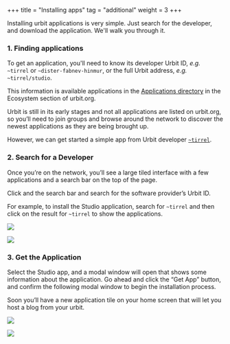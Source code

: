+++
title = "Installing apps"
tag = "additional"
weight = 3
+++

Installing urbit applications is very simple.  Just search for the developer, and download the application.  We'll walk you through it.

### 1. Finding applications

To get an application, you'll need to know its developer Urbit ID, *e.g.* `~tirrel` or `~dister-fabnev-hinmur`, or the full Urbit address, *e.g.* `~tirrel/studio`.

This information is available applications in the [Applications directory](/ecosystem?type=applications) in the Ecosystem section of urbit.org.

Urbit is still in its early stages and not all applications are listed on urbit.org, so you’ll need to join groups and browse around the network to discover the newest applications as they are being brought up. 

However, we can get started a simple app from Urbit developer [`~tirrel`](/ids/~tirrel).

### 2. Search for a Developer

Once you’re on the network, you’ll see a large tiled interface with a few applications and a search bar on the top of the page.

Click and the search bar and search for the software provider’s Urbit ID.

For example, to install the Studio application, search for `~tirrel` and then click on the result for `~tirrel` to show the applications.

![](https://media.urbit.org/site/additional-guides/apps-1.png)

![](https://media.urbit.org/site/additional-guides/apps-2.png)

### 3. Get the Application

Select the Studio app, and a modal window will open that shows some information about the application. Go ahead and click the “Get App” button, and confirm the following modal window to begin the installation process.

Soon you’ll have a new application tile on your home screen that will let you host a blog from your urbit.

![](https://media.urbit.org/site/additional-guides/apps-3.png)

![](https://media.urbit.org/site/additional-guides/apps-4.png)
